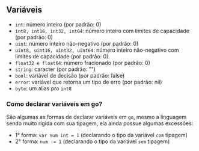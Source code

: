 ## Variáveis 
   * ``int``: número inteiro (por padrão: 0)
   * ``int8, int16, int32, int64``: número inteiro com limites de capacidade (por padrão: 0)
   * ``uint``: número inteiro não-negativo (por padrão: 0)
   * ``uint8, uint16, uint32, uint64``: número inteiro não-negativo com limites de capacidade (por padrão: 0)
   * ``float32 e float64``: número fracionado (por padrão: 0)
   * ``string``: caracter (por padrão: "")
   * ``bool``: variável de decisão (por padrão: false)
   * ``error``: variável que retorna um tipo de erro (por padrão: nil)
   * ``byte``: um alias pro ``int8``

### Como declarar variáveis em go?

São algumas as formas de declarar variáveis em ``go``, mesmo a linguagem sendo muito rígida com sua tipagem, ela ainda possue algumas excessôes:

- 1° forma: ``var num int = 1`` (declarando o tipo da variável ``com`` tipagem)
- 2° forma: ``num := 1`` (declarando o tipo da variável ``sem``  tipagem)



